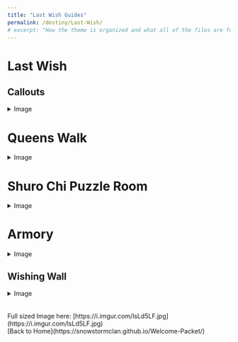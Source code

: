 ```yaml
---
title: "Last Wish Guides"
permalink: /destiny/Last-Wish/
# excerpt: "How the theme is organized and what all of the files are for."
---
```


# Last Wish

## Callouts
<details>
  <summary>Image</summary>
  <br>
  <img src="CallOuts-5adadfe3-9f65-4e64-81d8-75b2ca4e7021.png"/>
  ![](https://snowstormclan.github.io/Welcome-Packet/destiny/assets/images/CallOuts-5adadfe3-9f65-4e64-81d8-75b2ca4e7021.png)
</details>


# Queens Walk
<details>
  <summary>Image</summary>
  <br>
  <img src="queenswalk-ff4f1232-09dc-42a0-bc7b-e236d9fe7cbd.png"/>
 ![](https://snowstormclan.github.io/Welcome-Packet/destiny/assets/images/queenswalk-ff4f1232-09dc-42a0-bc7b-e236d9fe7cbd.png)
</details>

# Shuro Chi Puzzle Room
<details>
  <summary>Image</summary>
  <br>
  <img src="puzzle_room-0f1b5f63-dafe-41e5-86d9-796f4bf044d6.png"/>
![](https://snowstormclan.github.io/Welcome-Packet/destiny/assets/images/puzzle_room-0f1b5f63-dafe-41e5-86d9-796f4bf044d6.png)
</details>

# Armory
<details>
  <summary>Image</summary>
  <br>
  <img src="PenAnt-e9987a76-5dea-4c9b-b30b-6a8d4133a8f5.png"/>
![](https://snowstormclan.github.io/Welcome-Packet/destiny/assets/images/PenAnt-e9987a76-5dea-4c9b-b30b-6a8d4133a8f5.png)
</details>

## Wishing Wall
<details>
  <summary>Image</summary>
  <br>
  <img src="WishingWall-7730ff1d-6c7c-4fa8-b560-9d74234fb1af.jpg"/>
![](https://snowstormclan.github.io/Welcome-Packet/destiny/assets/images/WishingWall-7730ff1d-6c7c-4fa8-b560-9d74234fb1af.jpg)
</details>
<br>
<br>
Full sized Image here: [https://i.imgur.com/lsLd5LF.jpg](https://i.imgur.com/lsLd5LF.jpg)
<br>
[Back to Home](https://snowstormclan.github.io/Welcome-Packet/)
